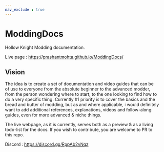 ```yaml
---
nav_exclude : true
---
```


# ModdingDocs
Hollow Knight Modding documentation.
 
Live page : https://prashantmohta.github.io/ModdingDocs/ 

## Vision
The idea is to create a set of documentation and video guides that can be of use to everyone from the absolute beginner to the advanced modder, from the person wondering where to start, to the one looking to find how to do a very specific thing.
Currently #1 priority is to cover the basics and the bread and butter of modding, but as and where applicable, i would definitely want to add additional references, explanations, videos and follow-along guides, even for more advanced & niche things.

The live webpage, as it is currently, serves both as a preview & as a living todo-list for the docs. 
If you wish to contribute,  you are welcome to PR to this repo.

Discord : https://discord.gg/RppAb2vNqz
